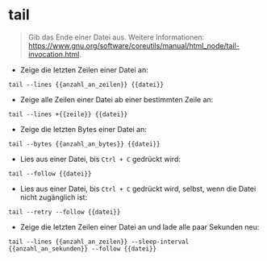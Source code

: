 # tail

> Gib das Ende einer Datei aus.
> Weitere Informationen: <https://www.gnu.org/software/coreutils/manual/html_node/tail-invocation.html>.

- Zeige die letzten Zeilen einer Datei an:

`tail --lines {{anzahl_an_zeilen}} {{datei}}`

- Zeige alle Zeilen einer Datei ab einer bestimmten Zeile an:

`tail --lines +{{zeile}} {{datei}}`

- Zeige die letzten Bytes einer Datei an:

`tail --bytes {{anzahl_an_bytes}} {{datei}}`

- Lies aus einer Datei, bis `Ctrl + C` gedrückt wird:

`tail --follow {{datei}}`

- Lies aus einer Datei, bis `Ctrl + C` gedrückt wird, selbst, wenn die Datei nicht zugänglich ist:

`tail --retry --follow {{datei}}`

- Zeige die letzten Zeilen einer Datei an und lade alle paar Sekunden neu:

`tail --lines {{anzahl_an_zeilen}} --sleep-interval {{anzahl_an_sekunden}} --follow {{datei}}`
